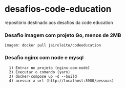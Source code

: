 # desafios-code-education
repositório destinado aos desafios da code education

### Desafio imagem com projeto Go, menos de 2MB
```
imagem: docker pull jairoleite/codeeducation
```


### Desafio nginx com node e mysql
```
  1) Entrar no projeto (nginx-com-node)
  2) Executar o comando (yarn)
  3) docker-compose up -d --build
  4) acessar a url (http://localhost:8080/pessoas)
```
